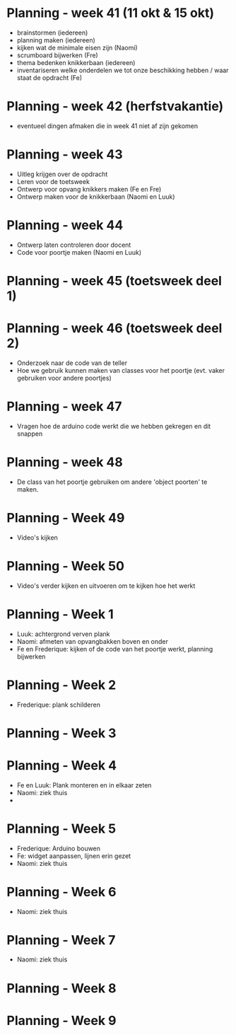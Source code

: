 # Planning - week 41 (11 okt & 15 okt)
- brainstormen (iedereen)
- planning maken (iedereen)
- kijken wat de minimale eisen zijn (Naomi)
- scrumboard bijwerken (Fre)
- thema bedenken knikkerbaan (iedereen)
- inventariseren welke onderdelen we tot onze beschikking hebben / waar staat de opdracht (Fe)


# Planning - week 42 (herfstvakantie)
- eventueel dingen afmaken die in week 41 niet af zijn gekomen 

# Planning - week 43
- Uitleg krijgen over de opdracht
- Leren voor de toetsweek
- Ontwerp voor opvang knikkers maken (Fe en Fre)
- Ontwerp maken voor de knikkerbaan (Naomi en Luuk)

# Planning - week 44
- Ontwerp laten controleren door docent 
- Code voor poortje maken (Naomi en Luuk)


# Planning - week 45 (toetsweek deel 1)

# Planning - week 46 (toetsweek deel 2)
- Onderzoek naar de code van de teller
- Hoe we gebruik kunnen maken van classes voor het poortje (evt. vaker gebruiken voor andere poortjes)

# Planning - week 47 
- Vragen hoe de arduino code werkt die we hebben gekregen en dit snappen

# Planning - week 48
- De class van het poortje gebruiken om andere 'object poorten' te maken. 

# Planning - Week 49
- Video's kijken

# Planning - Week 50
- Video's verder kijken en uitvoeren om te kijken hoe het werkt

# Planning - Week 1
- Luuk: achtergrond verven plank
- Naomi: afmeten van opvangbakken boven en onder
- Fe en Frederique: kijken of de code van het poortje werkt, planning bijwerken

# Planning - Week 2
- Frederique: plank schilderen

# Planning - Week 3

# Planning - Week 4
- Fe en Luuk: Plank monteren en in elkaar zeten
- Naomi: ziek thuis
- 
# Planning - Week 5
- Frederique: Arduino bouwen
- Fe: widget aanpassen, lijnen erin gezet
- Naomi: ziek thuis

# Planning - Week 6
- Naomi: ziek thuis

# Planning - Week 7
- Naomi: ziek thuis

# Planning - Week 8


# Planning - Week 9


